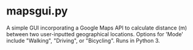 # mapsgui.py

A simple GUI incorporating a Google Maps API to calculate distance (m) between two user-inputted geographical locations. Options for 'Mode' include "Walking", "Driving", or "Bicycling". Runs in Python 3.
